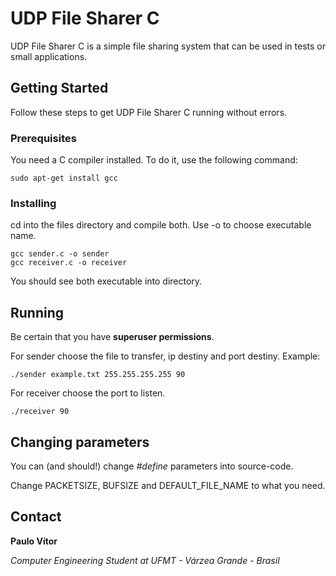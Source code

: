 # UDP File Sharer C
UDP File Sharer C is a simple file sharing system that can be used in tests or small applications.

## Getting Started
Follow these steps to get UDP File Sharer C running without errors.

### Prerequisites
You need a C compiler installed. To do it, use the following command:
```
sudo apt-get install gcc
```
### Installing
cd into the files directory and compile both. Use -o to choose executable name.
```
gcc sender.c -o sender
gcc receiver.c -o receiver
```
You should see both executable into directory.

## Running
Be certain that you have **superuser permissions**.


For sender choose the file to transfer, ip destiny and port destiny.
Example:
```
./sender example.txt 255.255.255.255 90
```

For receiver choose the port to listen.
```
./receiver 90
```

## Changing parameters

You can (and should!) change *#define* parameters into source-code.

Change PACKETSIZE, BUFSIZE and DEFAULT_FILE_NAME to what you need.

## Contact

**Paulo Vítor**

*Computer Engineering Student at UFMT - Várzea Grande - Brasil*
